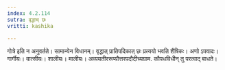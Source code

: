 ```yaml
---
index: 4.2.114
sutra: वृद्धाच् छः
vritti: kashika

---
```

गोत्रे इति न अनुवर्तते। सामान्येन विधानम्। वृद्धात् प्रातिपदिकात् छः प्रत्ययो भवति शैषिकः। अणो ऽपवादः। गार्गीयः। वात्सीयः। शालीयः। मालीयः। अव्ययतीररूप्यौत्तरपदौदीच्यग्राम. कौपधविधीन् तु परत्वाद् बाधते।